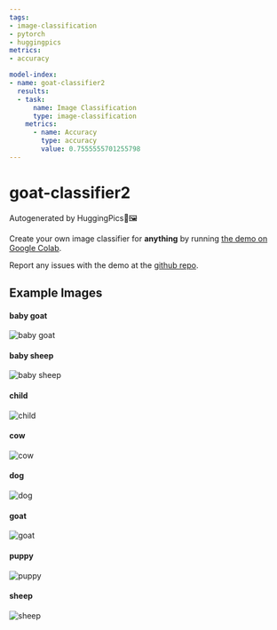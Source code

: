 ```yaml
---
tags:
- image-classification
- pytorch
- huggingpics
metrics:
- accuracy

model-index:
- name: goat-classifier2
  results:
  - task:
      name: Image Classification
      type: image-classification
    metrics:
      - name: Accuracy
        type: accuracy
        value: 0.7555555701255798
---
```


# goat-classifier2


Autogenerated by HuggingPics🤗🖼️

Create your own image classifier for **anything** by running [the demo on Google Colab](https://colab.research.google.com/github/nateraw/huggingpics/blob/main/HuggingPics.ipynb).

Report any issues with the demo at the [github repo](https://github.com/nateraw/huggingpics).


## Example Images


#### baby goat

![baby goat](images/baby_goat.jpg)

#### baby sheep

![baby sheep](images/baby_sheep.jpg)

#### child

![child](images/child.jpg)

#### cow

![cow](images/cow.jpg)

#### dog

![dog](images/dog.jpg)

#### goat

![goat](images/goat.jpg)

#### puppy

![puppy](images/puppy.jpg)

#### sheep

![sheep](images/sheep.jpg)